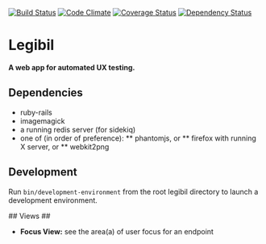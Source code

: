[![Build Status](https://travis-ci.org/beneills/legibil.svg?branch=master)](https://travis-ci.org/beneills/legibil)
[![Code Climate](https://codeclimate.com/github/beneills/legibil/badges/gpa.svg)](https://codeclimate.com/github/beneills/legibil)
[![Coverage Status](https://coveralls.io/repos/github/beneills/legibil/badge.svg?branch=master)](https://coveralls.io/github/beneills/legibil?branch=master)
[![Dependency Status](https://gemnasium.com/beneills/legibil.svg)](https://gemnasium.com/beneills/legibil)

# Legibil #

__A web app for automated UX testing.__


## Dependencies ##


* ruby-rails
* imagemagick
* a running redis server (for sidekiq)
* one of (in order of preference):
** phantomjs, or
** firefox with running X server, or
** webkit2png


## Development ##

Run `bin/development-environment` from the root legibil directory to launch a development environment.


## Views ##

* __Focus View:__ see the area(a) of user focus for an endpoint
